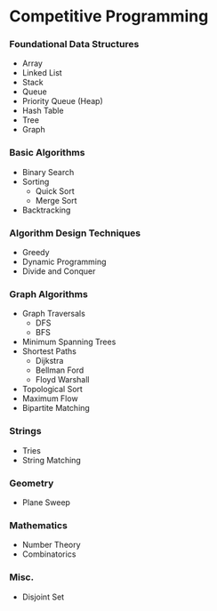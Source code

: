 # Competitive Programming
### Foundational Data Structures
* Array
* Linked List
* Stack
* Queue
* Priority Queue (Heap)
* Hash Table
* Tree
* Graph

### Basic Algorithms
* Binary Search
* Sorting
  * Quick Sort
  * Merge Sort
* Backtracking

### Algorithm Design Techniques
* Greedy
* Dynamic Programming
* Divide and Conquer

### Graph Algorithms
* Graph Traversals
  * DFS
  * BFS
* Minimum Spanning Trees
* Shortest Paths
  * Dijkstra
  * Bellman Ford
  * Floyd Warshall
* Topological Sort
* Maximum Flow
* Bipartite Matching

### Strings
* Tries
* String Matching

### Geometry
* Plane Sweep

### Mathematics
* Number Theory
* Combinatorics

### Misc.
* Disjoint Set
